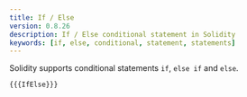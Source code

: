 ```yaml
---
title: If / Else
version: 0.8.26
description: If / Else conditional statement in Solidity
keywords: [if, else, conditional, statement, statements]
---
```


Solidity supports conditional statements `if`, `else if` and `else`.

```solidity
{{{IfElse}}}
```
